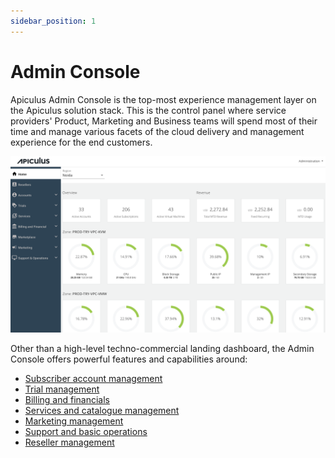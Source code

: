 ```yaml
---
sidebar_position: 1
---
```

# Admin Console

Apiculus Admin Console is the top-most experience management layer on the Apiculus solution stack. This is the control panel where service providers' Product, Marketing and Business teams will spend most of their time and manage various facets of the cloud delivery and management experience for the end customers.

![Admin Console](img/adminConsole.png)

Other than a high-level techno-commercial landing dashboard, the Admin Console offers powerful features and capabilities around:

- [Subscriber account management](/docs/Administration/SubscribersandAccounts/AccountManagementOverview)
- [Trial management](/docs/Administration/TrialManagement/AboutTrials)
- [Billing and financials](/docs/Administration/BillingandFinancials/Overview)
- [Services and catalogue management](/docs/category/working-with-custom-catalogues)
- [Marketing management](/docs/Administration/MarketingManagement/Overview)
- [Support and basic operations](/docs/Administration/SupportManagement/Overview)
- [Reseller management](/docs/Administration/ResellerManagement/Overview)





